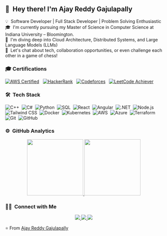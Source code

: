 ## 👋 &nbsp;Hey there! I'm Ajay Reddy Gajulapally

💡 &nbsp;Software Developer | Full Stack Developer | Problem Solving Enthusiastic  
🎓 &nbsp;I'm currently pursuing my Master of Science in Computer Science at Indiana University – Bloomington.  
🌱 &nbsp;I'm diving deep into Cloud Architecture, Distributed Systems, and Large Language Models (LLMs)  
💬 &nbsp;Let's chat about tech, collaboration opportunities, or even challenge each other in a game of chess!

### 🎓 Certifications

[![AWS Certified](https://img.shields.io/badge/AWS-Certified-6A1B9A?style=flat&logo=amazon-aws&labelColor=333333)](https://cp.certmetrics.com/amazon/en/public/verify/credential/1919c1a5d6614977b971198bf01aa4b1)&nbsp;&nbsp;
[![HackerRank](https://img.shields.io/badge/HackerRank-2EC866?style=flat&logo=hackerrank)](https://www.hackerrank.com/profile/Spyder_ab)&nbsp;&nbsp;
[![Codeforces](https://img.shields.io/badge/Codeforces-FC5C02?style=flat&logo=codeforces&logoColor=white&labelColor=FC5C02)](https://codeforces.com/profile/Hey1234_1234)&nbsp;&nbsp;
[![LeetCode Achiever](https://img.shields.io/badge/LeetCode-Achiever-FFA116?style=flat&logo=leetcode)](https://leetcode.com/u/Spyder_ab/)

### 🛠 &nbsp;Tech Stack

![C++](https://img.shields.io/badge/-C++-333333?style=flat&logo=C%2B%2B&logoColor=00599C)&nbsp;
![C#](https://img.shields.io/badge/-C%23-239120?style=flat&logo=csharp&logoColor=white)&nbsp;
![Python](https://img.shields.io/badge/-Python-333333?style=flat&logo=python)&nbsp;
![SQL](https://img.shields.io/badge/-SQL-333333?style=flat&logo=postgresql)&nbsp;
![React](https://img.shields.io/badge/-React-333333?style=flat&logo=react)&nbsp;
![Angular](https://img.shields.io/badge/-Angular-333333?style=flat&logo=angular)&nbsp;
![.NET](https://img.shields.io/badge/-.NET-333333?style=flat&logo=.net)&nbsp;
![Node.js](https://img.shields.io/badge/-Node.js-333333?style=flat&logo=node.js)&nbsp;
![Tailwind CSS](https://img.shields.io/badge/-Tailwind_CSS-333333?style=flat&logo=tailwindcss)&nbsp;
![Docker](https://img.shields.io/badge/-Docker-333333?style=flat&logo=docker)&nbsp;
![Kubernetes](https://img.shields.io/badge/-Kubernetes-333333?style=flat&logo=kubernetes)&nbsp;
![AWS](https://img.shields.io/badge/-AWS-333333?style=flat&logo=amazon-aws)&nbsp;
![Azure](https://img.shields.io/badge/-Azure-333333?style=flat&logo=microsoft-azure)&nbsp;
![Terraform](https://img.shields.io/badge/-Terraform-333333?style=flat&logo=terraform)&nbsp;
![Git](https://img.shields.io/badge/-Git-333333?style=flat&logo=git)&nbsp;
![GitHub](https://img.shields.io/badge/-GitHub-333333?style=flat&logo=github)

### ⚙️ &nbsp;GitHub Analytics

<p align="center">
  <a href="https://github.com/Ajayreddy-1234">
    <img height="180em" src="https://github-readme-stats-eight-theta.vercel.app/api?username=Ajayreddy-1234&show_icons=true&theme=vue-dark&include_all_commits=true&count_private=true" />
    <img height="180em" src="https://github-readme-stats-eight-theta.vercel.app/api/top-langs/?username=Ajayreddy-1234&layout=compact&exclude_lang=java+r&theme=vue-dark" />
  </a>
</p>

### 🤝🏻 &nbsp;Connect with Me

<p align="center">
  <a href="https://www.linkedin.com/in/ajay-reddy-gajulapally">
    <img src="https://img.shields.io/badge/-Ajay%20Reddy%20Gajulapally-0077B5?style=flat-square&logo=Linkedin&logoColor=white"/>
  </a>
  <a href="mailto:gajulapallyajay@gmail.com">
    <img src="https://img.shields.io/badge/-gajulapallyajay@gmail.com-D14836?style=flat-square&logo=Gmail&logoColor=white"/>
  </a>
  <a href="https://github.com/Ajayreddy-1234">
    <img src="https://img.shields.io/badge/-Ajayreddy--1234-333333?style=flat-square&logo=github&logoColor=white"/>
  </a>
</p>

⭐️ From [Ajay Reddy Gajulapally](https://github.com/Ajayreddy-1234)
